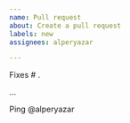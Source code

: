```yaml
---
name: Pull request
about: Create a pull request
labels: new
assignees: alperyazar

---
```


Fixes # .

...

Ping @alperyazar
